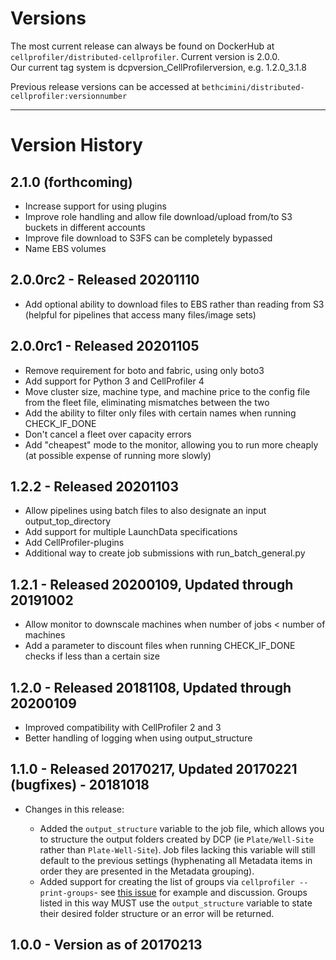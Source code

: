 # Versions

The most current release can always be found on DockerHub at `cellprofiler/distributed-cellprofiler`.
Current version is 2.0.0.  
Our current tag system is dcpversion_CellProfilerversion, e.g. 1.2.0_3.1.8

Previous release versions can be accessed at `bethcimini/distributed-cellprofiler:versionnumber`

---

# Version History

## 2.1.0 (forthcoming)
* Increase support for using plugins
* Improve role handling and allow file download/upload from/to S3 buckets in different accounts
* Improve file download to S3FS can be completely bypassed
* Name EBS volumes

## 2.0.0rc2 - Released 20201110
* Add optional ability to download files to EBS rather than reading from S3 (helpful for pipelines that access many files/image sets)

## 2.0.0rc1 - Released 20201105

* Remove requirement for boto and fabric, using only boto3
* Add support for Python 3 and CellProfiler 4
* Move cluster size, machine type, and machine price to the config file from the fleet file, eliminating mismatches between the two
* Add the ability to filter only files with certain names when running CHECK_IF_DONE
* Don't cancel a fleet over capacity errors
* Add "cheapest" mode to the monitor, allowing you to run more cheaply (at possible expense of running more slowly)

## 1.2.2 - Released 20201103

* Allow pipelines using batch files to also designate an input output_top_directory
* Add support for multiple LaunchData specifications
* Add CellProfiler-plugins
* Additional way to create job submissions with run_batch_general.py

## 1.2.1 - Released 20200109, Updated through 20191002

* Allow monitor to downscale machines when number of jobs < number of machines
* Add a parameter to discount files when running CHECK_IF_DONE checks if less than a certain size

## 1.2.0 - Released 20181108, Updated through 20200109

* Improved compatibility with CellProfiler 2 and 3
* Better handling of logging when using output_structure

## 1.1.0 - Released 20170217, Updated 20170221 (bugfixes) - 20181018

* Changes in this release:

    * Added the `output_structure` variable to the job file, which allows you to structure the output folders created by DCP (ie `Plate/Well-Site` rather than `Plate-Well-Site`). Job files lacking this variable will still default to the previous settings (hyphenating all Metadata items in order they are presented in the Metadata grouping).  
    * Added support for creating the list of groups via `cellprofiler --print-groups`- see [this issue](https://github.com/CellProfiler/Distributed-CellProfiler/issues/52) for example and discussion.  Groups listed in this way MUST use the `output_structure` variable to state their desired folder structure or an error will be returned.

## 1.0.0 - Version as of 20170213
